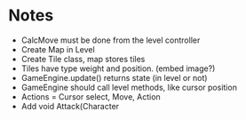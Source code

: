 # Notes #

  * CalcMove must be done from the level controller
  * Create Map in Level
  * Create Tile class, map stores tiles
  * Tiles have type weight and position. (embed image?)
  * GameEngine.update() returns state (in level or not)
  * GameEngine should call level methods, like cursor position
  * Actions = Cursor select, Move, Action
  * Add void Attack(Character